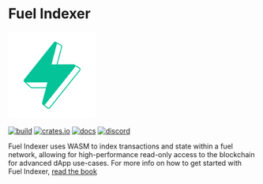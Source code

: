 # Fuel Indexer

![Fuel Logo](./docs/src/img/fuel.png "Fuel Logo")

[![build](https://github.com/FuelLabs/fuel-indexer/actions/workflows/ci.yml/badge.svg)](https://github.com/FuelLabs/fuel-indexer/actions/workflows/ci.yml)
[![crates.io](https://img.shields.io/crates/v/fuel-indexer?label=latest)](https://crates.io/crates/fuel-indexer)
[![docs](https://docs.rs/fuel-indexer/badge.svg)](https://docs.rs/fuel-indexer/)
[![discord](https://img.shields.io/badge/chat%20on-discord-orange?&logo=discord&logoColor=ffffff&color=7389D8&labelColor=6A7EC2)](https://discord.gg/xfpK4Pe)

Fuel Indexer uses WASM to index transactions and state within a fuel network, allowing for high-performance read-only access to the blockchain for advanced dApp use-cases. For more info on how to get started with Fuel Indexer, [read the book](https://fuellabs.github.io/fuel-indexer/latest/index.html)
